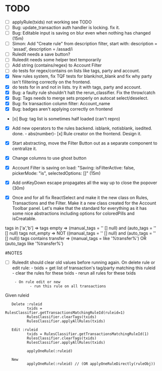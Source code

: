 # TODO
- [ ] applyRule(txids) not working see TODO
- [ ] Bug: update_transaction auth handler is locking. fix it.
- [ ] Bug: Editable input is saving on blur even when nothing has changed (15m)
- [ ] Simon: Add "Create rule" from description filter, start with: description = 'assad', description = /assad/i
- [ ] Ruledit needs a save button?
- [ ] Ruleedit needs some helper text temporarily
- [ ] Add string (contains/regex) to Account Filter
- [ ] do tests for regex/contains on lists like tags, party and account.
- [x] New rules system, fix TQF tests for blank/not_blank and fix why party isn't filitering correctly on the frontend.
- [x] do tests for in and not in lists. try it with tags, party and account.
- [x] Bug: a faulty rule shouldn't halt the rerun_classifier. Fix the throw/catch
- [x] Bug: Tags needs to merge sets properly on autocat select/deselect.
- [x] Bug: fix transaction column filter: Account_name
- [x] Bug: badges aren't applying correctly on frontend
- [o] Bug: tag list is sometimes half loaded (can't repro)
- [x] Add new operators to the rules backend. isblank, notisblank, isedited. done.
       - abs(number)- [x] Rule creator on the frontend. Design it.
- [x] Start abstracting, move the Filter Button out as a separate component to centralize it.
- [x] Change columns to use ghost button
- [x] Account Filter is saving on load: "Saving: isFilterActive: false, pickerMode: "is", selectedOptions: []" (15m)
- [x] Add onKeyDown escape propagates all the way up to close the popover (30m)
- [x] Once and for all fix ReactSelect and make it the new class on Rules, Transactions and the Filter. Make it a new class created for the Account Toolbar panel. Let's make that the standard for everything as it has some nice abstractions including options for coloredPills and isCreatable.


tags in ['a','b'] => 
tags empty        =>      (manual_tags = '' [] null) and (auto_tags = '' [] null)
tags not_empty    => NOT ((manual_tags = '' [] null) and (auto_tags = '' [] null))
tags contains transfer => (manual_tags = like '%transfer%') OR (auto_tags like '%transfer%')



#NOTES

- [ ] Ruleedit should clear old values before running again. 
       On delete rule or edit rule:
       - txids = get list of transaction's tag/party matching this ruleid
              - clear the rules for these txids
              - rerun all rules for these txids

       - On rule edit or new
              - run this rule on all transactions

Given ruleid

       Delete :ruleid
              txids = RulesClassifier.getTransactionsMatchingRuleId(ruleid=1)
              RulesClassifier.clearTags(txids)
              RulesClassifier.applyAllRules(txids)

       Edit :ruleid
              txids = RulesClassifier.getTransactionsMatchingRuleId(1)
              RulesClassifier.clearTags(txids)
              RulesClassifier.applyAllRules(txids)
              
              applyOneRule(:ruleid) 

       New
              applyOneRule(:ruleid) // (OR applyOneRuleDirectly(ruleObj))
